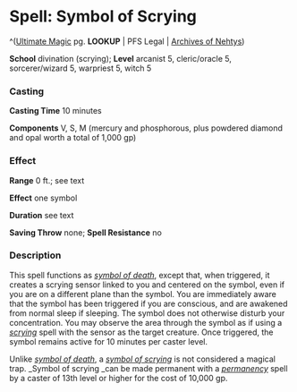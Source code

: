 # Spell: Symbol of Scrying

^([Ultimate Magic][ss-symbol-of-scrying] pg. **LOOKUP** | PFS Legal | [Archives of Nehtys][sn-symbol-of-scrying])

**School** divination (scrying); **Level** arcanist 5, cleric/oracle 5, sorcerer/wizard 5, warpriest 5, witch 5

### Casting

**Casting Time** 10 minutes  

**Components** V, S, M (mercury and phosphorous, plus powdered diamond and opal worth a total of 1,000 gp)

### Effect

**Range** 0 ft.; see text  

**Effect** one symbol  

**Duration** see text  

**Saving Throw** none; **Spell Resistance** no

### Description

This spell functions as _[symbol of death]_, except that, when triggered, it creates a scrying sensor linked to you and centered on the symbol, even if you are on a different plane than the symbol. You are immediately aware that the symbol has been triggered if you are conscious, and are awakened from normal sleep if sleeping. The symbol does not otherwise disturb your concentration. You may observe the area through the symbol as if using a _[scrying]_ spell with the sensor as the target creature. Once triggered, the symbol remains active for 10 minutes per caster level.  

Unlike _[symbol of death]_, a _[symbol of scrying]_ is not considered a magical trap. _Symbol of scrying _can be made permanent with a _[permanency]_ spell by a caster of 13th level or higher for the cost of 10,000 gp.

[ss-symbol-of-scrying]: http://paizo.com/pathfinderRPG/v57
[sn-symbol-of-scrying]: http://www.archivesofnethys.com/SpellDisplay.aspx?ItemName=Symbol%20of%20Scrying
[permanency]: http://www.archivesofnethys.com/SpellDisplay.aspx?ItemName=permanency
[symbol of death]: http://www.archivesofnethys.com/SpellDisplay.aspx?ItemName=symbol%20of%20death
[scrying]: http://www.archivesofnethys.com/SpellDisplay.aspx?ItemName=scrying
[symbol of scrying]: http://www.archivesofnethys.com/SpellDisplay.aspx?ItemName=symbol%20of%20scrying